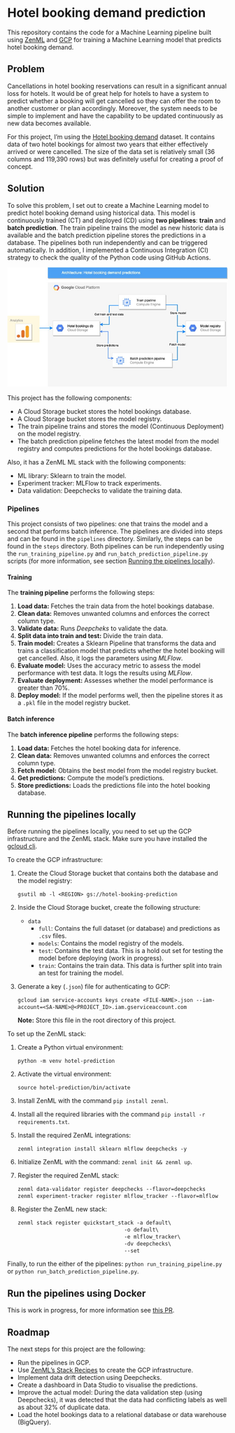# Hotel booking demand prediction

This repository contains the code for a Machine Learning pipeline built using [ZenML](https://zenml.io/home) and [GCP](https://cloud.google.com/) for training a Machine Learning model that predicts hotel booking demand.

## Problem

Cancellations in hotel booking reservations can result in a significant annual loss for hotels. It would be of great help for hotels to have a system to predict whether a booking will get cancelled so they can offer the room to another customer or plan accordingly. Moreover, the system needs to be simple to implement and have the capability to be updated continuously as new data becomes available. 

For this project, I’m using the [Hotel booking demand](https://www.kaggle.com/datasets/mojtaba142/hotel-booking) dataset. It contains data of two hotel bookings for almost two years that either effectively arrived or were cancelled. The size of the data set is relatively small (36 columns and 119,390 rows) but was definitely useful for creating a proof of concept.

## Solution

To solve this problem, I set out to create a Machine Learning model to predict hotel booking demand using historical data. This model is continuously trained (CT) and deployed (CD) using **two pipelines**: **train** and **batch prediction**. The train pipeline trains the model as new historic data is available and the batch prediction pipeline stores the predictions in a database. The pipelines both run independently and can be triggered automatically. In addition, I implemented a Continuous Integration (CI) strategy to check the quality of the Python code using GitHub Actions. 

![Solution](assets/Hotel%20bookings%20reservation%20(1).jpg)

This project has the following components:

* A Cloud Storage bucket stores the hotel bookings database.
* A Cloud Storage bucket stores the model registry.
* The train pipeline trains and stores the model (Continuous Deployment) on the model registry.
* The batch prediction pipeline fetches the latest model from the model registry and computes predictions for the hotel bookings database.

Also, it has a ZenML ML stack with the following components:

* ML library: Sklearn to train the model. 
* Experiment tracker: MLFlow to track experiments.
* Data validation: Deepchecks to validate the training data.

### Pipelines

This project consists of two pipelines: one that trains the model and a second that performs batch inference. The pipelines are divided into steps and can be found in the `pipelines` directory. Similarly, the steps can be found in the `steps` directory. Both pipelines can be run independently using the `run_training_pipeline.py` and `run_batch_prediction_pipeline.py` scripts (for more information, see section [Running the pipelines locally](#running-the-pipelines-locally)). 

#### Training 
The **training pipeline** performs the following steps:

1. **Load data:** Fetches the train data from the hotel bookings database.
1. **Clean data:** Removes unwanted columns and enforces the correct column type.
1. **Validate data:** Runs *Deepcheks* to validate the data.
1. **Split data into train and test:** Divide the train data.
1. **Train model:** Creates a Sklearn Pipeline that transforms the data and trains a classification model that predicts whether the hotel booking will get cancelled. Also, it logs the parameters using *MLFlow*.
1. **Evaluate model:** Uses the accuracy metric to assess the model performance with test data. It logs the results using *MLFlow*.
1. **Evaluate deployment:** Assesses whether the model performance is greater than 70%.
1. **Deploy model:** If the model performs well, then the pipeline stores it as a `.pkl` file in the model registry bucket. 

#### Batch inference
The **batch inference pipeline** performs the following steps:

1. **Load data:** Fetches the hotel booking data for inference.
1. **Clean data:** Removes unwanted columns and enforces the correct column type.
1. **Fetch model:** Obtains the best model from the model registry bucket.
1. **Get predictions:** Compute the model’s predictions.
1. **Store predictions:** Loads the predictions file into the hotel booking database.


## Running the pipelines locally

Before running the pipelines locally, you need to set up the GCP infrastructure and the ZenML stack. Make sure you have installed the [gcloud cli](https://cloud.google.com/sdk/docs/install).

To create the GCP infrastructure:

1. Create the Cloud Storage bucket that contains both the database and the model registry:
    
   ```
   gsutil mb -l <REGION> gs://hotel-booking-prediction
   ```

2. Inside the Cloud Storage bucket, create the following structure:

   * `data`
      * `full`: Contains the full dataset (or database) and predictions as `.csv` files.
      * `models`: Contains the model registry of the models.
      * `test`: Contains the test data. This is a hold out set for testing the model before deploying (work in progress).
      * `train`: Contains the train data. This data is further split into train an test for training the model.
  
3. Generate a key (`.json`) file for authenticating to GCP:

     ```
     gcloud iam service-accounts keys create <FILE-NAME>.json --iam-account=<SA-NAME>@<PROJECT_ID>.iam.gserviceaccount.com
     ```

     **Note:** Store this file in the root directory of this project.

To set up the ZenML stack:

1. Create a Python virtual environment:

    ```
    python -m venv hotel-prediction
    ```

1. Activate the virtual environment:

   ```
   source hotel-prediction/bin/activate
   ```

1. Install ZenML with the command `pip install zenml`.
2. Install all the required libraries with the command `pip install -r requirements.txt`.
3. Install the required ZenML integrations:

   ```
   zenml integration install sklearn mlflow deepchecks -y
   ```
4. Initialize ZenML with the command: `zenml init && zenml up`.

5. Register the required ZenML stack:

   ```
   zenml data-validator register deepchecks --flavor=deepchecks
   zenml experiment-tracker register mlflow_tracker --flavor=mlflow
   ```

6. Register the ZenML new stack:

    ```
    zenml stack register quickstart_stack -a default\
                                      -o default\
                                      -e mlflow_tracker\
                                      -dv deepchecks\
                                      --set
   ```

Finally, to run the either of the pipelines: `python run_training_pipeline.py` or `python run_batch_prediction_pipeline.py`.


## Run the pipelines using Docker 

This is work in progress, for more information see [this PR](https://github.com/lilianabs/predict-hotel-reserv-cancelation/pull/14).

## Roadmap
The next steps for this project are the following:

* Run the pipelines in GCP.
* Use [ZenML’s Stack Recipes](https://github.com/zenml-io/mlops-stacks#-list-of-recipes) to create the GCP infrastructure.
* Implement data drift detection using Deepchecks.
* Create a dashboard in Data Studio to visualise the predictions.
* Improve the actual model: During the data validation step (using Deepchecks), it was detected that the data had conflicting labels as well as about 32% of duplicate data.
* Load the hotel bookings data to a relational database or data warehouse (BigQuery).



